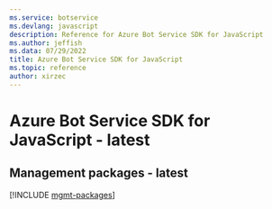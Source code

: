 ```yaml
---
ms.service: botservice
ms.devlang: javascript
description: Reference for Azure Bot Service SDK for JavaScript
ms.author: jeffish
ms.data: 07/29/2022
title: Azure Bot Service SDK for JavaScript
ms.topic: reference
author: xirzec
---
```

# Azure Bot Service SDK for JavaScript - latest

## Management packages - latest
[!INCLUDE [mgmt-packages](bot-service-mgmt-index.md)]